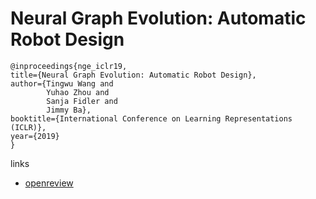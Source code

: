 # Neural Graph Evolution: Automatic Robot Design

```
@inproceedings{nge_iclr19,    
title={Neural Graph Evolution: Automatic Robot Design},    
author={Tingwu Wang and
        Yuhao Zhou and
        Sanja Fidler and
        Jimmy Ba},    
booktitle={International Conference on Learning Representations (ICLR)},    
year={2019}   
}
```

links
- [openreview](https://openreview.net/forum?id=BkgWHnR5tm)
